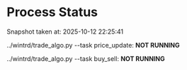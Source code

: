 # Process Status

Snapshot taken at: 2025-10-12 22:25:41

../wintrd/trade_algo.py --task price_update: **NOT RUNNING**

../wintrd/trade_algo.py --task buy_sell: **NOT RUNNING**

